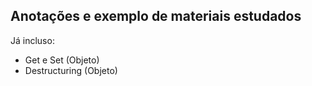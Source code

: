 ## Anotações e exemplo de materiais estudados

Já incluso:
- Get e Set (Objeto)
- Destructuring (Objeto)
